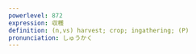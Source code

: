 ```yaml
---
powerlevel: 872
expression: 収穫
definition: (n,vs) harvest; crop; ingathering; (P)
pronunciation: しゅうかく
---
```

